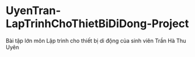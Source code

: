 # UyenTran-LapTrinhChoThietBiDiDong-Project
Bài tập lớn môn Lập trình cho thiết bị di động của sinh viên Trần Hà Thu Uyên
